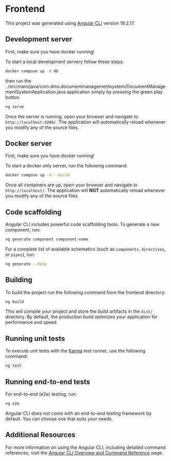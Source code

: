 # Frontend
This project was generated using [Angular CLI](https://github.com/angular/angular-cli) version 19.2.17.

## Development server
First, make sure you have docker running!

To start a local development servery follow these steps:
```bash
docker compose up -d db
```
then run the ../src/main/java/com.dms.documentmanagementsystem/DocumentManagementSystemApplication.java application simply by pressing the green play button.
```bash
ng serve
```
Once the server is running, open your browser and navigate to `http://localhost:4200/`. The application will automatically reload whenever you modify any of the source files.

## Docker server
First, make sure you have docker running!

To start a docker only server, run the following command:
```bash
docker compose up -d --build
```
Once all containers are up, open your browser and navigate to `http://localhost/`. The application will **NOT** automatically reload whenever you modify any of the source files.

## Code scaffolding
Angular CLI includes powerful code scaffolding tools. To generate a new component, run:
```bash
ng generate component component-name
```
For a complete list of available schematics (such as `components`, `directives`, or `pipes`), run:
```bash
ng generate --help
```

## Building
To build the project run the following command from the frontend directory:
```bash
ng build
```
This will compile your project and store the build artifacts in the `dist/` directory. By default, the production build optimizes your application for performance and speed.

## Running unit tests
To execute unit tests with the [Karma](https://karma-runner.github.io) test runner, use the following command:
```bash
ng test
```

## Running end-to-end tests
For end-to-end (e2e) testing, run:
```bash
ng e2e
```
Angular CLI does not come with an end-to-end testing framework by default. You can choose one that suits your needs.

## Additional Resources
For more information on using the Angular CLI, including detailed command references, visit the [Angular CLI Overview and Command Reference](https://angular.dev/tools/cli) page.
